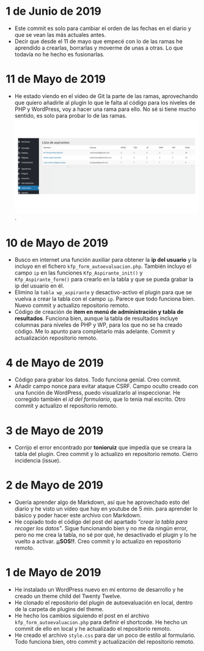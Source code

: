 # 1 de Junio de 2019
- Este commit es solo para cambiar el orden de las fechas en el diario y que se vean las más actuales antes. 
- Decir que desde el 11 de mayo que empecé con lo de las ramas he aprendido a crearlas, borrarlas y moverme de unas a otras. Lo que todavía no he hecho es fusionarlas.

# 11 de Mayo de 2019
- He estado viendo en el vídeo de Git la parte de las ramas, aprovechando que quiero añadirle al plugin lo que le falta al código para los niveles de PHP y WordPress, voy a hacer una rama para ello. No sé si tiene mucho sentido, es solo para probar lo de las ramas. 
![Resultado de la tabla:](resultado-tabla-plugin.jpg).

# 10 de Mayo de 2019
- Busco en internet una función auxiliar para obtener la **ip del usuario** y la incluyo en el fichero `kfp_form_autoevaluacion.php`. También incluyo el campo `ip` en las funciones `Kfp_Aspirante_init()` y `Kfp_Aspirante_form()` para crearlo en la tabla y que se pueda grabar la ip del usuario en él.
- Elimino la `tabla wp_aspirante` y desactivo-activo el plugin para que se vuelva a crear la tabla con el campo `ip`. Parece que todo funciona bien. Nuevo commit y actualizo repositorio remoto.
- Código de creación de **item en menú de administración y tabla de resultados**. Funciona bien, aunque la tabla de resultados incluye columnas para niveles de PHP y WP, para los que no se ha creado código. Me lo apunto para completarlo más adelante. Commit y actualización repositorio remoto.

# 4 de Mayo de 2019
- Código para grabar los datos. Todo funciona genial. Creo commit.
- Añadir campo nonce para evitar ataque CSRF. Campo oculto creado con una función de WordPress, puedo visualizarlo al inspeccionar. He corregido también el *id del formulario*, que lo tenía mal escrito. Otro commit y actualizo el repositorio remoto.

# 3 de Mayo de 2019
- Corrijo el error encontrado por **tonioruiz** que impedía que se creara la tabla del plugin. Creo commit y lo actualizo en repositorio remoto. Cierro incidencia (issue).

# 2 de Mayo de 2019
- Quería aprender algo de Markdown, así que he aprovechado esto del diario y he visto un vídeo que hay en youtube de 5 min. para aprender lo básico y poder hacer este archivo con Markdown. 
- He copiado todo el código del post del apartado *"crear la tabla para recoger los datos"*. Sigue funcionando bien y no me da ningún error, pero no me crea la tabla, no sé por qué, he desactivado el plugin y lo he vuelto a activar. **¡¡SOS!!**. Creo commit y lo actualizo en repositorio remoto.

# 1 de Mayo de 2019
- He instalado un WordPress nuevo en mi entorno de desarrollo y he creado un theme child del Twenty Twelve.
- He clonado el repositorio del plugin de autoevaluación en local, dentro de la carpeta de plugins del theme.
- He hecho los cambios siguiendo el post en el archivo `kfp_form_autoevaluacion.php` para definir el shortcode. He hecho un commit de ello en local y he actualizado el repositorio remoto.
- He creado el archivo `style.css` para dar un poco de estilo al formulario. Todo funciona bien, otro commit y actualización del repositorio remoto.













